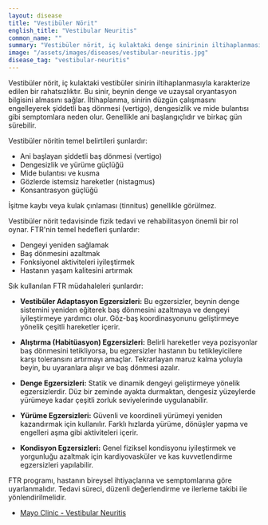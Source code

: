 ```yaml
---
layout: disease
title: "Vestibüler Nörit"
english_title: "Vestibular Neuritis"
common_name: ""
summary: "Vestibüler nörit, iç kulaktaki denge sinirinin iltihaplanması sonucu ani başlayan baş dönmesi ve denge problemlerine yol açan bir durumdur."
image: "/assets/images/diseases/vestibular-neuritis.jpg"
disease_tag: "vestibular-neuritis"
---
```





Vestibüler nörit, iç kulaktaki vestibüler sinirin iltihaplanmasıyla karakterize edilen bir rahatsızlıktır. Bu sinir, beynin denge ve uzaysal oryantasyon bilgisini almasını sağlar. İltihaplanma, sinirin düzgün çalışmasını engelleyerek şiddetli baş dönmesi (vertigo), dengesizlik ve mide bulantısı gibi semptomlara neden olur. Genellikle ani başlangıçlıdır ve birkaç gün sürebilir.


Vestibüler nöritin temel belirtileri şunlardır:

*   Ani başlayan şiddetli baş dönmesi (vertigo)
*   Dengesizlik ve yürüme güçlüğü
*   Mide bulantısı ve kusma
*   Gözlerde istemsiz hareketler (nistagmus)
*   Konsantrasyon güçlüğü

İşitme kaybı veya kulak çınlaması (tinnitus) genellikle görülmez.


Vestibüler nörit tedavisinde fizik tedavi ve rehabilitasyon önemli bir rol oynar. FTR'nin temel hedefleri şunlardır:

*   Dengeyi yeniden sağlamak
*   Baş dönmesini azaltmak
*   Fonksiyonel aktiviteleri iyileştirmek
*   Hastanın yaşam kalitesini artırmak

Sık kullanılan FTR müdahaleleri şunlardır:

*   **Vestibüler Adaptasyon Egzersizleri:** Bu egzersizler, beynin denge sistemini yeniden eğiterek baş dönmesini azaltmaya ve dengeyi iyileştirmeye yardımcı olur. Göz-baş koordinasyonunu geliştirmeye yönelik çeşitli hareketler içerir.

*   **Alıştırma (Habitüasyon) Egzersizleri:** Belirli hareketler veya pozisyonlar baş dönmesini tetikliyorsa, bu egzersizler hastanın bu tetikleyicilere karşı toleransını artırmayı amaçlar. Tekrarlayan maruz kalma yoluyla beyin, bu uyaranlara alışır ve baş dönmesi azalır.

*   **Denge Egzersizleri:** Statik ve dinamik dengeyi geliştirmeye yönelik egzersizlerdir. Düz bir zeminde ayakta durmaktan, dengesiz yüzeylerde yürümeye kadar çeşitli zorluk seviyelerinde uygulanabilir.

*   **Yürüme Egzersizleri:** Güvenli ve koordineli yürümeyi yeniden kazandırmak için kullanılır. Farklı hızlarda yürüme, dönüşler yapma ve engelleri aşma gibi aktiviteleri içerir.

*   **Kondisyon Egzersizleri:** Genel fiziksel kondisyonu iyileştirmek ve yorgunluğu azaltmak için kardiyovasküler ve kas kuvvetlendirme egzersizleri yapılabilir.

FTR programı, hastanın bireysel ihtiyaçlarına ve semptomlarına göre uyarlanmalıdır. Tedavi süreci, düzenli değerlendirme ve ilerleme takibi ile yönlendirilmelidir.


*   [Mayo Clinic - Vestibular Neuritis](https://www.mayoclinic.org/diseases-conditions/vestibular-neuritis/symptoms-causes/syc-20379496)